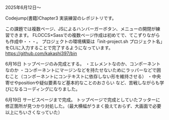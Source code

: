 2025年6月12日～

Codejump(書籍)Chapter3
実装練習のレポジトリです。

この課題では複数ページ、JSによるハンバーガーボタン、メニューの開閉が練習できます。
FLOCCS×Sassでの複数ページ作成は初めてで、てこずりながらも作成中・・・。
プロジェクトの環境構築は「init-project.sh プロジェクト名」をCLIに入力することで完了するようになっています。
https://github.com/kakashi397/bin


6月16日
トップページのみ完成とする。
・エレメントなのか、コンポーネントなのか
・コンポーネントにマージンなどを持たせないためにラッパーなどで囲むこと（コンポーネントにコンテキストに依存しない形を維持させる）
・中央寄せやpositionや疑似要素など基本的なことのおさらい
など、苦戦しながらも学びになるコーディングになりました。


6月19日
サービスページまで完成。
トップページで完成としていたフッターに修正箇所が見つかり対処した。（最大横幅がうまく扱えておらず、大画面で必要以上にちいさくなっていた）


